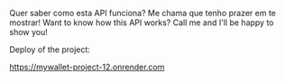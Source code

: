 Quer saber como esta API funciona? Me chama que tenho prazer em te mostrar!
Want to know how this API works? Call me and I'll be happy to show you!

Deploy of the project:

https://mywallet-project-12.onrender.com
